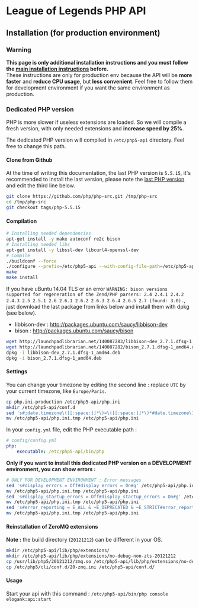 League of Legends PHP API
=========================

## Installation (for production environment)

### Warning

**This page is only additional installation instructions and you must follow the [main installation instructions](./installation.md) before.**  
These instructions are only for production env because the API will be **more faster** and **reduce CPU usage**, but **less convenient**. Feel free to follow them for development environment if you want the same environment as production.

### Dedicated PHP version

PHP is more slower if useless extensions are loaded. So we will compile a fresh version, with only needed extensions and **increase speed by 25%**.

The dedicated PHP version will compiled in `/etc/php5-api` directory. Feel free to change this path.

#### Clone from Github

At the time of writing this documentation, the last PHP version is `5.5.15`, it's recommended to install the last version, please note the [last PHP version](https://php.net/downloads.php) and edit the third line below.

``` bash
git clone https://github.com/php/php-src.git /tmp/php-src
cd /tmp/php-src
git checkout tags/php-5.5.15
```

#### Compilation

``` bash
# Installing needed dependencies
apt-get install -y make autoconf re2c bison
# Installing needed libs
apt-get install -y libssl-dev libcurl4-openssl-dev
# Compile
./buildconf --force
./configure --prefix=/etc/php5-api --with-config-file-path=/etc/php5-api --with-config-file-scan-dir=/etc/php5-api/conf.d --disable-all --with-curl --with-openssl --enable-sockets --enable-ctype --enable-pcntl --enable-json --enable-posix
make
make install
```

If you have uBuntu 14.04 TLS or an error `WARNING: bison versions supported for regeneration of the Zend/PHP parsers: 2.4 2.4.1 2.4.2 2.4.3 2.5 2.5.1 2.6 2.6.1 2.6.2 2.6.3 2.6.4 2.6.5 2.7 (found: 3.0).`, just download the last package from links below and install them with dpkg (see below).

 * libbison-dev : http://packages.ubuntu.com/saucy/libbison-dev
 * bison : http://packages.ubuntu.com/saucy/bison

``` bash
wget http://launchpadlibrarian.net/140087283/libbison-dev_2.7.1.dfsg-1_amd64.deb
wget http://launchpadlibrarian.net/140087282/bison_2.7.1.dfsg-1_amd64.deb
dpkg -i libbison-dev_2.7.1.dfsg-1_amd64.deb
dpkg -i bison_2.7.1.dfsg-1_amd64.deb
```

#### Settings

You can change your timezone by editing the second line : replace `UTC` by your current timezone, like `Europe/Paris`.

``` bash
cp php.ini-production /etc/php5-api/php.ini
mkdir /etc/php5-api/conf.d
sed 's#;date.timezone\([[:space:]]*\)=\([[:space:]]*\)*#date.timezone\1=\2\"'"UTC"'\"#g' /etc/php5-api/php.ini > /etc/php5-api/php.ini.tmp
mv /etc/php5-api/php.ini.tmp /etc/php5-api/php.ini
```
In your `config.yml` file, edit the PHP executable path :

``` yml
# config/config.yml
php:
    executable: /etc/php5-api/bin/php
```

**Only if you want to install this dedicated PHP version on a DEVELOPMENT environment, you can show errors :**

``` bash
# ONLY FOR DEVELOPMENT ENVIRONMENT : Error messages
sed 's#display_errors = Off#display_errors = On#g' /etc/php5-api/php.ini > /etc/php5-api/php.ini.tmp
mv /etc/php5-api/php.ini.tmp /etc/php5-api/php.ini
sed 's#display_startup_errors = Off#display_startup_errors = On#g' /etc/php5-api/php.ini > /etc/php5-api/php.ini.tmp
mv /etc/php5-api/php.ini.tmp /etc/php5-api/php.ini
sed 's#error_reporting = E_ALL & ~E_DEPRECATED & ~E_STRICT#error_reporting = E_ALL#g' /etc/php5-api/php.ini > /etc/php5-api/php.ini.tmp
mv /etc/php5-api/php.ini.tmp /etc/php5-api/php.ini
```

#### Reinstallation of ZeroMQ extensions

**Note :** the build directory (`20121212`) can be different in your OS.

``` bash
mkdir /etc/php5-api/lib/php/extensions/
mkdir /etc/php5-api/lib/php/extensions/no-debug-non-zts-20121212
cp /usr/lib/php5/20121212/zmq.so /etc/php5-api/lib/php/extensions/no-debug-non-zts-20121212/zmq.so
cp /etc/php5/cli/conf.d/20-zmq.ini /etc/php5-api/conf.d/
```

#### Usage

Start your api with this command : `/etc/php5-api/bin/php console elogank:api:start`
